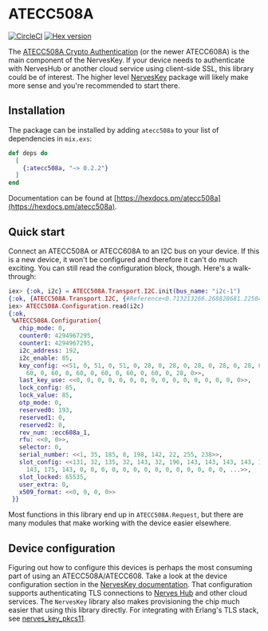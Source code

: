 # ATECC508A

[![CircleCI](https://circleci.com/gh/nerves-hub/atecc508a.svg?style=svg)](https://circleci.com/gh/nerves-hub/atecc508a)
[![Hex version](https://img.shields.io/hexpm/v/atecc508a.svg "Hex version")](https://hex.pm/packages/atecc508a)

The [ATECC508A Crypto Authentication](https://www.microchip.com/wwwproducts/en/ATECC508A)
(or the newer ATECC608A) is the main component of the NervesKey. If your device
needs to authenticate with NervesHub or another cloud service using client-side
SSL, this library could be of interest. The higher level
[NervesKey](https://github.com/nerves-hub/nerves_key) package will likely make
more sense and you're recommended to start there.

## Installation

The package can be installed by adding `atecc508a` to your list of dependencies
in `mix.exs`:

```elixir
def deps do
  [
    {:atecc508a, "~> 0.2.2"}
  ]
end
```

Documentation can be found at [https://hexdocs.pm/atecc508a](https://hexdocs.pm/atecc508a).

## Quick start

Connect an ATECC508A or ATECC608A to an I2C bus on your device. If this is a new
device, it won't be configured and therefore it can't do much exciting. You can
still read the configuration block, though. Here's a walk-through:

```elixir
iex> {:ok, i2c} = ATECC508A.Transport.I2C.init(bus_name: "i2c-1")
{:ok, {ATECC508A.Transport.I2C, {#Reference<0.713213266.268828681.225043>, 96}}}
iex> ATECC508A.Configuration.read(i2c)
{:ok,
 %ATECC508A.Configuration{
   chip_mode: 0,
   counter0: 4294967295,
   counter1: 4294967295,
   i2c_address: 192,
   i2c_enable: 85,
   key_config: <<51, 0, 51, 0, 51, 0, 28, 0, 28, 0, 28, 0, 28, 0, 28, 0, 60, 0,
     60, 0, 60, 0, 60, 0, 60, 0, 60, 0, 60, 0, 28, 0>>,
   last_key_use: <<0, 0, 0, 0, 0, 0, 0, 0, 0, 0, 0, 0, 0, 0, 0, 0>>,
   lock_config: 85,
   lock_value: 85,
   otp_mode: 0,
   reserved0: 193,
   reserved1: 0,
   reserved2: 0,
   rev_num: :ecc608a_1,
   rfu: <<0, 0>>,
   selector: 0,
   serial_number: <<1, 35, 185, 8, 198, 142, 22, 255, 238>>,
   slot_config: <<131, 32, 135, 32, 143, 32, 196, 143, 143, 143, 143, 143, 159,
     143, 175, 143, 0, 0, 0, 0, 0, 0, 0, 0, 0, 0, 0, 0, 0, 0, ...>>,
   slot_locked: 65535,
   user_extra: 0,
   x509_format: <<0, 0, 0, 0>>
 }}
```

Most functions in this library end up in `ATECC508A.Request`, but there are many
modules that make working with the device easier elsewhere.

## Device configuration

Figuring out how to configure this devices is perhaps the most consuming part of
using an ATECC508A/ATECC608. Take a look at the device configuration section in
the [NervesKey documentation](https://github.com/nerves-hub/nerves_key). That
configuration supports authenticating TLS connections to [Nerves
Hub](https://nerves-hub.org/) and other cloud services. The `NervesKey` library
also makes provisioning the chip much easier that using this library directly.
For integrating with Erlang's TLS stack, see
[nerves_key_pkcs11](https://github.com/nerves-hub/nerves_key_pkcs11).
